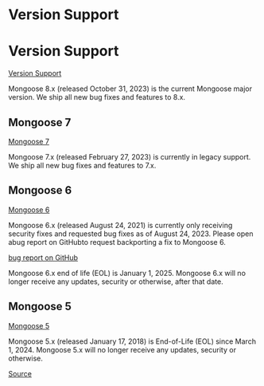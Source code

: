# Version Support


# Version Support

[Version Support](#version-support)


Mongoose 8.x (released October 31, 2023) is the current Mongoose major version.
We ship all new bug fixes and features to 8.x.


## Mongoose 7

[Mongoose 7](#mongoose-7)


Mongoose 7.x (released February 27, 2023) is currently in legacy support.
We ship all new bug fixes and features to 7.x.


## Mongoose 6

[Mongoose 6](#mongoose-6)


Mongoose 6.x (released August 24, 2021) is currently only receiving security fixes and requested bug fixes as of August 24, 2023.
Please open abug report on GitHubto request backporting a fix to Mongoose 6.

[bug report on GitHub](https://github.com/Automattic/mongoose/issues/new?assignees=&labels=&template=bug.yml)


Mongoose 6.x end of life (EOL) is January 1, 2025.
Mongoose 6.x will no longer receive any updates, security or otherwise, after that date.


## Mongoose 5

[Mongoose 5](#mongoose-5)


Mongoose 5.x (released January 17, 2018) is End-of-Life (EOL) since March 1, 2024. Mongoose 5.x will no longer receive any updates, security or otherwise.


[Source](https://mongoosejs.com/docs/version-support.html)